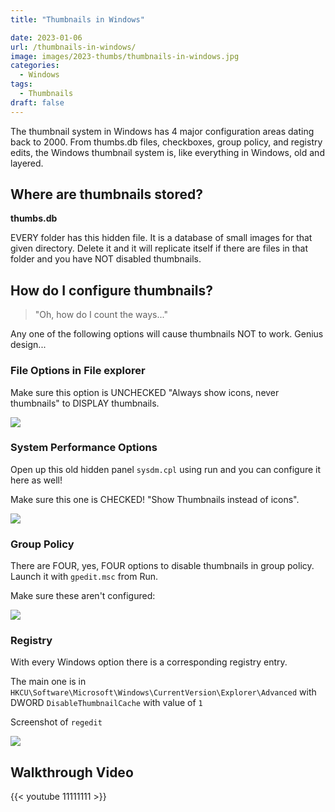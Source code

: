 ```yaml
---
title: "Thumbnails in Windows"

date: 2023-01-06
url: /thumbnails-in-windows/
image: images/2023-thumbs/thumbnails-in-windows.jpg
categories:
  - Windows
tags:
  - Thumbnails
draft: false
---
```

The thumbnail system in Windows has 4 major configuration areas dating back to 2000. From thumbs.db files, checkboxes, group policy, and registry edits, the Windows thumbnail system is, like everything in Windows, old and layered.
<!--more-->

## Where are thumbnails stored?

**thumbs.db**

EVERY folder has this hidden file. It is a database of small images for that given directory. Delete it and it will replicate itself if there are files in that folder and you have NOT disabled thumbnails.

## How do I configure thumbnails?

> "Oh, how do I count the ways..."

Any one of the following options will cause thumbnails NOT to work. Genius design...

### File Options in File explorer

Make sure this option is UNCHECKED "Always show icons, never thumbnails" to DISPLAY thumbnails.

![](/images/2023/thumbnails-in-windows/file-options.png)

### System Performance Options

Open up this old hidden panel `sysdm.cpl` using run and you can configure it here as well!

Make sure this one is CHECKED! "Show Thumbnails instead of icons". 

![](/images/2023/thumbnails-in-windows/system-options.png)

### Group Policy

There are FOUR, yes, FOUR options to disable thumbnails in group policy. Launch it with `gpedit.msc` from Run.

Make sure these aren't configured:

![](/images/2023/thumbnails-in-windows/gpedit.png)

### Registry

With every Windows option there is a corresponding registry entry.

The main one is in `HKCU\Software\Microsoft\Windows\CurrentVersion\Explorer\Advanced` with DWORD `DisableThumbnailCache` with value of `1`

Screenshot of `regedit`

![](/images/2023/thumbnails-in-windows/regedit.png)

## Walkthrough Video

{{< youtube 11111111 >}}
